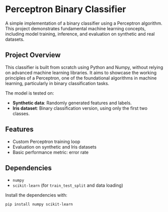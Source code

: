 # Perceptron Binary Classifier

A simple implementation of a binary classifier using a Perceptron algorithm. This project demonstrates fundamental machine learning concepts, including model training, inference, and evaluation on synthetic and real datasets.

## Project Overview

This classifier is built from scratch using Python and Numpy, without relying on advanced machine learning libraries. It aims to showcase the working principles of a Perceptron, one of the foundational algorithms in machine learning, particularly in binary classification tasks.

The model is tested on:
- **Synthetic data**: Randomly generated features and labels.
- **Iris dataset**: Binary classification version, using only the first two classes.

## Features
- Custom Perceptron training loop
- Evaluation on synthetic and Iris datasets
- Basic performance metric: error rate

## Dependencies
- `numpy`
- `scikit-learn` (for `train_test_split` and data loading)

Install the dependencies with:
```bash
pip install numpy scikit-learn
